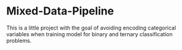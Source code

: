 # Mixed-Data-Pipeline

This is a little project with the goal of avoiding encoding categorical variables when training model for binary and ternary classification problems.
